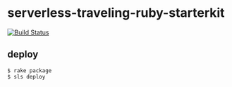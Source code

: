 # serverless-traveling-ruby-starterkit

[![Build Status](https://travis-ci.org/hoshinotsuyoshi/serverless-traveling-ruby-starterkit.svg?branch=master)](https://travis-ci.org/hoshinotsuyoshi/serverless-traveling-ruby-starterkit)

## deploy

```
$ rake package
$ sls deploy
```
